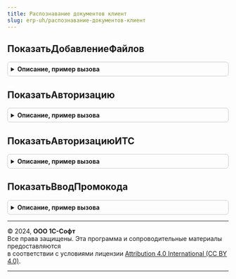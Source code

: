 ```yaml
---
title: Распознавание документов клиент
slug: erp-uh/распознавание-документов-клиент
---
```



## ПоказатьДобавлениеФайлов
<details style="margin: 1em 0; padding: 0.5em; border: 1px solid #ccc; border-radius: 6px;">

<summary style="font-weight: bold; cursor: pointer;">Описание, пример вызова</summary>

```bsl

Процедура ПоказатьДобавлениеФайлов(УникальныйИдентификатор, ОповещениеЗавершения = Неопределено, ФайлыДокумента = Неопределено) Экспорт
```

Пример вызова
```bsl
РаспознаваниеДокументовКлиент.ПоказатьДобавлениеФайлов(УникальныйИдентификатор, ОповещениеЗавершения, ФайлыДокумента);
```
</details>

## ПоказатьАвторизацию
<details style="margin: 1em 0; padding: 0.5em; border: 1px solid #ccc; border-radius: 6px;">

<summary style="font-weight: bold; cursor: pointer;">Описание, пример вызова</summary>

```bsl

Процедура ПоказатьАвторизацию(ОповещениеОЗавершении = Неопределено, ВладелецФормы = Неопределено) Экспорт
```

Пример вызова
```bsl
РаспознаваниеДокументовКлиент.ПоказатьАвторизацию(ОповещениеОЗавершении, ВладелецФормы);
```
</details>

## ПоказатьАвторизациюИТС
<details style="margin: 1em 0; padding: 0.5em; border: 1px solid #ccc; border-radius: 6px;">

<summary style="font-weight: bold; cursor: pointer;">Описание, пример вызова</summary>

```bsl

Процедура ПоказатьАвторизациюИТС(ОповещениеОЗавершении = Неопределено, ВладелецФормы = Неопределено, ПроверятьДанныеАутентификацииИТС = Неопределено) Экспорт
```

Пример вызова
```bsl
РаспознаваниеДокументовКлиент.ПоказатьАвторизациюИТС(ОповещениеОЗавершении, ВладелецФормы, ПроверятьДанныеАутентификацииИТС);
```
</details>

## ПоказатьВводПромокода
<details style="margin: 1em 0; padding: 0.5em; border: 1px solid #ccc; border-radius: 6px;">

<summary style="font-weight: bold; cursor: pointer;">Описание, пример вызова</summary>

```bsl

Процедура ПоказатьВводПромокода(ОповещениеОЗавершении = Неопределено, ВладелецФормы = Неопределено) Экспорт
```

Пример вызова
```bsl
РаспознаваниеДокументовКлиент.ПоказатьВводПромокода(ОповещениеОЗавершении, ВладелецФормы);
```
</details>

---

© 2024, **ООО 1С-Софт**  
Все права защищены. Эта программа и сопроводительные материалы предоставляются  
в соответствии с условиями лицензии [Attribution 4.0 International (CC BY 4.0)](https://creativecommons.org/licenses/by/4.0/legalcode).

---

